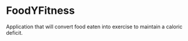 # FoodYFitness
Application that will convert food eaten into exercise to maintain a caloric deficit.
